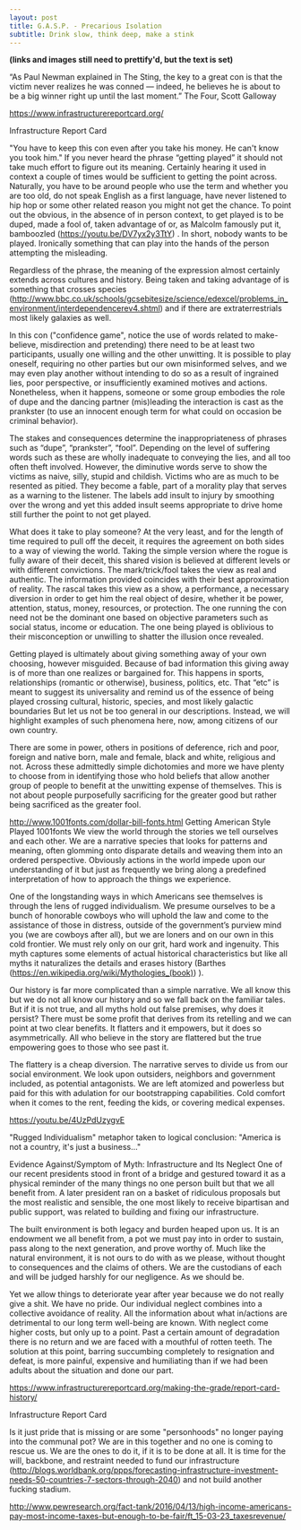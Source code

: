 ```yaml
---
layout: post
title: G.A.S.P. - Precarious Isolation
subtitle: Drink slow, think deep, make a stink
---
```



**(links and images still need to prettify'd, but the text is set)** 

“As Paul Newman explained in The Sting, the key to a great con is that the victim never realizes he was conned — indeed, he believes he is about to be a big winner right up until the last moment.” The Four, Scott Galloway

https://www.infrastructurereportcard.org/

Infrastructure Report Card

"You have to keep this con even after you take his money.
He can't know you took him."
If you never heard the phrase “getting played” it should not take much effort to figure out its meaning. Certainly hearing it used in context a couple of times would be sufficient to getting the point across. Naturally, you have to be around people who use the term and whether you are too old, do not speak English as a first language, have never listened to hip hop or some other related reason you might not get the chance. To point out the obvious, in the absence of in person context, to get played is to be duped, made a fool of, taken advantage of or, as Malcolm famously put it, bamboozled (https://youtu.be/DV7yx2y3TtY) . In short, nobody wants to be played. Ironically something that can play into the hands of the person attempting the misleading.

Regardless of the phrase, the meaning of the expression almost certainly extends across cultures and history. Being taken and taking advantage of is something that crosses species (http://www.bbc.co.uk/schools/gcsebitesize/science/edexcel/problems_in_environment/interdependencerev4.shtml)  and if there are extraterrestrials most likely galaxies as well.

In this con ("confidence game", notice the use of words related to make-believe, misdirection and pretending) there need to be at least two participants, usually one willing and the other unwitting. It is possible to play oneself, requiring no other parties but our own misinformed selves, and we may even play another without intending to do so as a result of ingrained lies, poor perspective, or insufficiently examined motives and actions. Nonetheless, when it happens, someone or some group embodies the role of dupe and the dancing partner (mis)leading the interaction is cast as the prankster (to use an innocent enough term for what could on occasion be criminal behavior).

The stakes and consequences determine the inappropriateness of phrases such as “dupe”, “prankster”, “fool”. Depending on the level of suffering words such as these are wholly inadequate to conveying the lies, and all too often theft involved. However, the diminutive words serve to show the victims as naive, silly, stupid and childish. Victims who are as much to be resented as pitied. They become a fable, part of a morality play that serves as a warning to the listener. The labels add insult to injury by smoothing over the wrong and yet this added insult seems appropriate to drive home still further the point to not get played.

What does it take to play someone? At the very least, and for the length of time required to pull off the deceit, it requires the agreement on both sides to a way of viewing the world. Taking the simple version where the rogue is fully aware of their deceit, this shared vision is believed at different levels or with different convictions. The mark/trick/fool takes the view as real and authentic. The information provided coincides with their best approximation of reality. The rascal takes this view as a show, a performance, a necessary diversion in order to get him the real object of desire, whether it be power, attention, status, money, resources, or protection. The one running the con need not be the dominant one based on objective parameters such as social status, income or education. The one being played is oblivious to their misconception or unwilling to shatter the illusion once revealed.

Getting played is ultimately about giving something away of your own choosing, however misguided. Because of bad information this giving away is of more than one realizes or bargained for. This happens in sports, relationships (romantic or otherwise), business, politics, etc. That “etc” is meant to suggest its universality and remind us of the essence of being played crossing cultural, historic, species, and most likely galactic boundaries But let us not be too general in our descriptions. Instead, we will highlight examples of such phenomena here, now, among citizens of our own country.

There are some in power, others in positions of deference, rich and poor, foreign and native born, male and female, black and white, religious and not. Across these admittedly simple dichotomies and more we have plenty to choose from in identifying those who hold beliefs that allow another group of people to benefit at the unwitting expense of themselves. This is not about people purposefully sacrificing for the greater good but rather being sacrificed as the greater fool.

http://www.1001fonts.com/dollar-bill-fonts.html
Getting American Style Played
1001fonts
We view the world through the stories we tell ourselves and each other. We are a narrative species that looks for patterns and meaning, often glomming onto disparate details and weaving them into an ordered perspective. Obviously actions in the world impede upon our understanding of it but just as frequently we bring along a predefined interpretation of how to approach the things we experience.

One of the longstanding ways in which Americans see themselves is through the lens of rugged individualism. We presume ourselves to be a bunch of honorable cowboys who will uphold the law and come to the assistance of those in distress, outside of the government’s purview mind you (we are cowboys after all), but we are loners and on our own in this cold frontier. We must rely only on our grit, hard work and ingenuity. This myth captures some elements of actual historical characteristics but like all myths it naturalizes the details and erases history (Barthes (https://en.wikipedia.org/wiki/Mythologies_(book)) ).

Our history is far more complicated than a simple narrative. We all know this but we do not all know our history and so we fall back on the familiar tales. But if it is not true, and all myths hold out false premises, why does it persist? There must be some profit that derives from its retelling and we can point at two clear benefits. It flatters and it empowers, but it does so asymmetrically. All who believe in the story are flattered but the true empowering goes to those who see past it.

The flattery is a cheap diversion. The narrative serves to divide us from our social environment. We look upon outsiders, neighbors and government included, as potential antagonists. We are left atomized and powerless but paid for this with adulation for our bootstrapping capabilities. Cold comfort when it comes to the rent, feeding the kids, or covering medical expenses.

https://youtu.be/4UzPdUzygvE

"Rugged Individualism" metaphor taken to logical conclusion:
"America is not a country, it's just a business..."

Evidence Against/Symptom of Myth:
Infrastructure and Its Neglect
One of our recent presidents stood in front of a bridge and gestured toward it as a physical reminder of the many things no one person built but that we all benefit from. A later president ran on a basket of ridiculous proposals but the most realistic and sensible, the one most likely to receive bipartisan and public support, was related to building and fixing our infrastructure.

The built environment is both legacy and burden heaped upon us. It is an endowment we all benefit from, a pot we must pay into in order to sustain, pass along to the next generation, and prove worthy of. Much like the natural environment, it is not ours to do with as we please, without thought to consequences and the claims of others. We are the custodians of each and will be judged harshly for our negligence. As we should be.

Yet we allow things to deteriorate year after year because we do not really give a shit. We have no pride. Our individual neglect combines into a collective avoidance of reality. All the information about what in/actions are detrimental to our long term well-being are known. With neglect come higher costs, but only up to a point. Past a certain amount of degradation there is no return and we are faced with a mouthful of rotten teeth. The solution at this point, barring succumbing completely to resignation and defeat, is more painful, expensive and humiliating than if we had been adults about the situation and done our part.

https://www.infrastructurereportcard.org/making-the-grade/report-card-history/

Infrastructure Report Card

Is it just pride that is missing or are some "personhoods" no longer paying into the communal pot? We are in this together and no one is coming to rescue us. We are the ones to do it, if it is to be done at all. It is time for the will, backbone, and restraint needed to fund our infrastructure (http://blogs.worldbank.org/ppps/forecasting-infrastructure-investment-needs-50-countries-7-sectors-through-2040) and not build another fucking stadium.

http://www.pewresearch.org/fact-tank/2016/04/13/high-income-americans-pay-most-income-taxes-but-enough-to-be-fair/ft_15-03-23_taxesrevenue/
